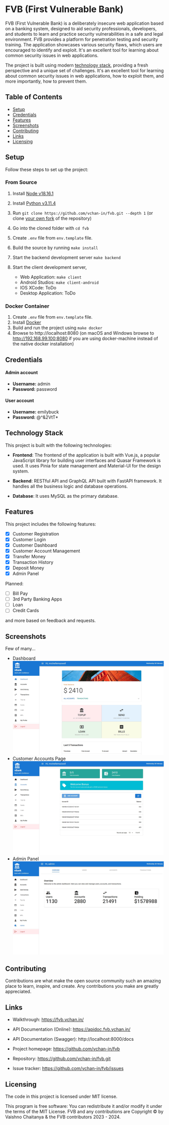 # FVB (First Vulnerable Bank)
FVB (First Vulnerable Bank) is a deliberately insecure web application based on a banking system, designed to aid security professionals, developers, and students to learn and practice security vulnerabilities in a safe and legal environment. FVB provides a platform for penetration testing and security training. The application showcases various security flaws, which users are encouraged to identify and exploit. It's an excellent tool for learning about common security issues in web applications.

The project is built using modern [technology stack](#technology-stack), providing a fresh perspective and a unique set of challenges. It's an excellent tool for learning about common security issues in web applications, how to exploit them, and more importantly, how to prevent them.

## Table of Contents
- [Setup](#setup)
- [Credentials](#credentials)
- [Features](#features)
- [Screenshots](#screenshots)
- [Contributing](#contributing)
- [Links](#links)
- [Licensing](#licensing)


## Setup
Follow these steps to set up the project:

### From Source
1. Install [Node v18.16.1](https://nodejs.org/en/blog/release/v18.16.1)
2. Install [Python v3.11.4](https://www.python.org/downloads/release/python-3114/)
3. Run `git clone https://github.com/vchan-in/fvb.git --depth 1` (or
   clone [your own fork](https://github.com/vchan-in/fvb/fork)
   of the repository)
4. Go into the cloned folder with `cd fvb`
5. Create `.env` file from `env.template` file.
6. Build the source by running `make install`
7. Start the backend development server `make backend`
8. Start the client development server,

    * Web Application: `make client`
    * Android Studios: `make client-android`
    * IOS XCode: ToDo
    * Desktop Application: ToDo

### Docker Container
1. Create `.env` file from `env.template` file.
1. Install [Docker](https://www.docker.com)
2. Build and run the project using `make docker`
3. Browse to http://localhost:8080 (on macOS and Windows browse to http://192.168.99.100:8080 if you are using docker-machine instead of the native docker installation)

## Credentials
#### Admin account
* **Username:** admin
* **Password:** password

#### User account
* **Username:** emilybuck
* **Password:** @^&2VtT*

## Technology Stack
This project is built with the following technologies:

- **Frontend**: The frontend of the application is built with Vue.js, a popular JavaScript library for building user interfaces and Quasar Framework is used. It uses Pinia for state management and Material-UI for the design system.

- **Backend**: RESTful API and GraphQL API built with FastAPI framework. It handles all the business logic and database operations.

- **Database**: It uses MySQL as the primary database.

## Features
This project includes the following features:

- [x] Customer Registration
- [x] Customer Login
- [x] Customer Dashboard
- [x] Customer Account Management
- [x] Transfer Money
- [x] Transaction History
- [x] Deposit Money
- [x] Admin Panel

Planned:

- [ ] Bill Pay
- [ ] 3rd Party Banking Apps
- [ ] Loan
- [ ] Credit Cards

and more based on feedback and requests.

## Screenshots
Few of many...

- Dashboard ![Screenshot](/screenshots/dashboard.jpg)
- Customer Accounts Page ![Screenshot](/screenshots/accounts.jpg)
- Admin Panel ![Screenshot](/screenshots/admin.jpg)


## Contributing
Contributions are what make the open source community such an amazing place to learn, inspire, and create. Any contributions you make are greatly appreciated.

## Links
- Walkthrough: https://fvb.vchan.in/
- API Documentation (Online): https://apidoc.fvb.vchan.in/
- API Documentation (Swagger): http://localhost:8000/docs

- Project homepage: https://github.com/vchan-in/fvb
- Repository: https://github.com/vchan-in/fvb.git
- Issue tracker: https://github.com/vchan-in/fvb/issues

## Licensing
The code in this project is licensed under MIT license.

This program is free software: You can redistribute it and/or modify it under the terms of the MIT License. FVB and any contributions are Copyright © by Vaishno Chaitanya & the FVB contributors 2023 - 2024.